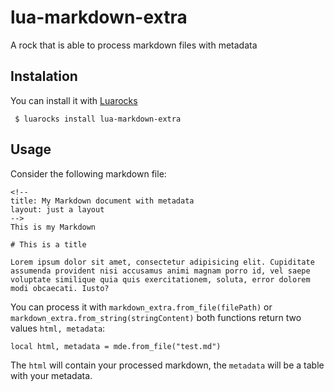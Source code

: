 # lua-markdown-extra
A rock that is able to process markdown files with metadata

## Instalation

You can install it with [Luarocks](http://luarocks.org)

``` $ luarocks install lua-markdown-extra```

## Usage

Consider the following markdown file:

```
<!--
title: My Markdown document with metadata
layout: just a layout
-->
This is my Markdown

# This is a title

Lorem ipsum dolor sit amet, consectetur adipisicing elit. Cupiditate assumenda provident nisi accusamus animi magnam porro id, vel saepe voluptate similique quia quis exercitationem, soluta, error dolorem modi obcaecati. Iusto?
```

You can process it with ```markdown_extra.from_file(filePath)``` or ```markdown_extra.from_string(stringContent)``` both functions return two values ```html, metadata```:

```
local html, metadata = mde.from_file("test.md")
```

The ```html``` will contain your processed markdown, the ```metadata``` will be a table with your metadata.


